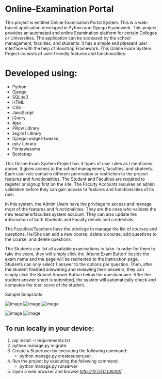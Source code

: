 # Online-Examination Portal
This project is entitled Online Examination Portal System. This is a web-based application developed in Python and Django Framework. This project provides an automated and online Examination platform for certain Colleges or Universities. The application can be accessed by the school management, faculties, and students. It has a simple and pleasant user interface with the help of Boostrap Framework. This Online Exam System Project consists of user-friendly features and functionalities.

# Developed using:
* Python
* Django
* SQLite3
* HTML
* CSS
* JavaScript
* jQuery
* Ajax
* Pillow Library
* asgiref Library
* Django-widget-tweaks
* pytz Library
* Fontawesome
* Bootstrap

This Online Exam System Project has 3 types of user roles as I mentioned above. It gives access to the school management, faculties, and students. Each user role contains different permission or restriction to the project features and functionalities. The Student and Faculties are required to register or signup first on the site. The Faculty Accounts requires an admin validation before they can gain access to features and functionalities of its role.

In this system, the Admin Users have the privilege to access and manage most of the features and functionalities. They are the ones who validate the new teachers/faculties system account. They can also update the information of both Students and Faculty details and credentials.

The Faculties/Teachers have the privilege to manage the list of courses and questions. He/She can add a new course, delete a course, add questions to the course, and delete questions.

The Students can list all available examinations to take. In order for them to take the exam, they will simply click the 'Attend Exam Button' beside the exam name and the page will be redirected to the instruction page. Students can only select 1 answer to the options per question. Then, after the student finished answering and reviewing their answers, they can simply click the Submit Answer Button below the questionnaire. After the student answer sheet is submitted, the system will automatically check and computes the total score of the student.

Sample Snapshots:

![image](https://user-images.githubusercontent.com/91888013/206496982-6f13bc4a-75e5-493e-aaa7-41fca340a3a3.png)
![image](https://user-images.githubusercontent.com/91888013/206497097-1ac3870e-f0a0-43ef-b810-0f416c5ed4ac.png)
![image](https://user-images.githubusercontent.com/91888013/206497250-df7a3346-a33a-498c-aba6-65cbd8baddef.png)

![image](https://user-images.githubusercontent.com/91888013/206496847-562b3b9c-2c00-495d-9ac1-8845f7bd871b.png)
![image](https://user-images.githubusercontent.com/91888013/206497182-0cd845e8-d7de-44b3-85a2-3c8975f93df3.png)


## To run locally in your device:
1. pip install -r requirements.txt
2. python manage.py migrate.
3. Create a Superuser by executing the following command:
    * python manage.py createsuperuser.
4. Run the project by executing the following command:
    * python manage.py runserver
5. Open a web browser and browse *http://127.0.0.1:8000/*
